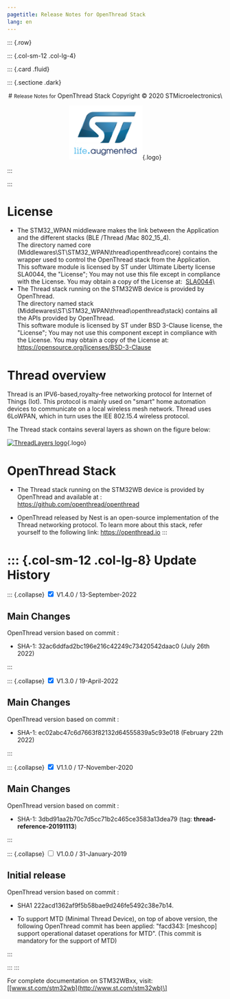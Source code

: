 ```yaml
---
pagetitle: Release Notes for OpenThread Stack
lang: en
---
```


::: {.row}

::: {.col-sm-12 .col-lg-4}

::: {.card .fluid}

::: {.sectione .dark}

<center>
# <small>Release Notes for</small> OpenThread Stack
Copyright &copy; 2020 STMicroelectronics\
    
[![ST logo](_htmresc/st_logo.png)](https://www.st.com){.logo}
</center>

:::

:::


License
=======

-   The STM32\_WPAN middleware makes the link between the Application
    and the different stacks (BLE /Thread /Mac 802\_15\_4). \
    The directory named core
    (Middlewares\\ST\\STM32\_WPAN\\thread\\openthread\\core)
    contains the wrapper used to control the OpenThread stack from the
    Application.\
    This software module is licensed by ST under Ultimate Liberty
    license SLA0044, the "License"; You may not use this file except in
    compliance with the License. You may obtain a copy of the License
    at:  [SLA0044](http://www.st.com/SLA0044)\
-   The Thread stack running on the STM32WB device is provided by
    OpenThread.\
    The directory named stack
    (Middlewares\\ST\\STM32\_WPAN\\thread\\openthread\\stack) contains
    all the APIs provided by OpenThread.\
    This software module is licensed by ST under BSD 3-Clause license,
    the "License"; You may not use this component except in compliance
    with the License. You may obtain a copy of the License at:
    <https://opensource.org/licenses/BSD-3-Clause>

Thread overview
===============

Thread is an IPV6-based,royalty-free networking protocol for Internet of
Things (Iot). This protocol is mainly used on "smart" home automation
devices to communicate on a local wireless mesh network. Thread uses
6LoWPAN, which in turn uses the IEE 802.15.4 wireless protocol.

The Thread stack contains several layers as shown on the figure below:

[![ThreadLayers
logo](_htmresc/ThreadLayers.png)](https://www.threadgroup.org/){.logo}

OpenThread Stack
================

-   The Thread stack running on the STM32WB device is provided by
    OpenThread and available at :
    <https://github.com/openthread/openthread>

-   OpenThread released by Nest is an open-source implementation of the
    Thread networking protocol. To learn more about this stack, refer
    yourself to the following link: <https://openthread.io>
:::

::: {.col-sm-12 .col-lg-8}
Update History
==============

::: {.collapse}
<input type="checkbox" id="collapse-section2" checked aria-hidden="true">
<label for="collapse-section2" aria-hidden="false">V1.4.0 / 13-September-2022</label>
<div>

## Main Changes

OpenThread version based on commit :

-   SHA-1: 32ac6ddfad2bc196e216c42249c73420542daac0 (July 26th 2022)

</div>
:::

::: {.collapse}
<input type="checkbox" id="collapse-section2" checked aria-hidden="true">
<label for="collapse-section2" aria-hidden="false">V1.3.0 / 19-April-2022</label>
<div>

## Main Changes

OpenThread version based on commit :

-   SHA-1: ec02abc47c6d7663f82132d64555839a5c93e018 (February 22th 2022)

</div>
:::

::: {.collapse}
<input type="checkbox" id="collapse-section2" checked aria-hidden="true">
<label for="collapse-section2" aria-hidden="false">V1.1.0 / 17-November-2020</label>
<div>

## Main Changes

OpenThread version based on commit :

-   SHA-1: 3dbd91aa2b70c7d5cc71b2c465ce3583a13dea79 (tag: **thread-reference-20191113**)

</div>
:::

::: {.collapse}
<input type="checkbox" id="collapse-section1" aria-hidden="true">
<label for="collapse-section1" aria-hidden="false">V1.0.0 / 31-January-2019</label>
<div>

## Initial release

OpenThread version based on commit :

-   SHA1 222acd1362af9f5b58bae9d246fe5492c38e7b14.

-   To support MTD (Minimal Thread Device), on top of above version, the
    following OpenThread commit has been applied: "facd343: \[meshcop\]
    support operational dataset operations for MTD". (This commit is
    mandatory for the support of MTD)

</div>
:::

:::
:::

For complete documentation on STM32WBxx, visit:
\[[www.st.com/stm32wb](http://www.st.com/stm32wb)\]
